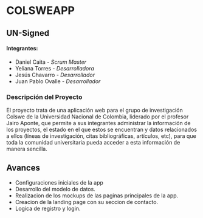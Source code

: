 # COLSWEAPP

## UN-Signed

#### Integrantes:
* Daniel Caita - _Scrum Master_
* Yeliana Torres - _Desarrolladora_
* Jesús Chavarro - _Desarrollador_
* Juan Pablo Ovalle - _Desarrollador_

### Descripción del Proyecto
El proyecto trata de una aplicación web para el grupo de investigación Colswe de la Universidad Nacional de Colombia, liderado por el profesor Jairo Aponte, que permite a sus integrantes administrar la información de los proyectos, el estado en el que estos se encuentran y datos relacionados a ellos (líneas de investigación, citas bibliográficas, artículos, etc), para que toda la comunidad universitaria pueda acceder a esta información de manera sencilla.

## Avances
  * Configuraciones iniciales de la app
  * Desarrollo del modelo de datos.
  * Realizacion de los mockups de las paginas principales de la app.
  * Creacion de la landing page con su seccion de contacto.
  * Logica de registro y login.
